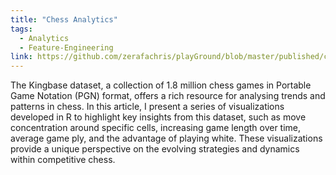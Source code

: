 ```yaml
---
title: "Chess Analytics"
tags:
  - Analytics
  - Feature-Engineering
link: https://github.com/zerafachris/playGround/blob/master/published/chessAnalytics/ChessAnalytics.ipynb
---
```


The Kingbase dataset, a collection of 1.8 million chess games in Portable Game Notation (PGN) format, offers a rich resource for analysing trends and patterns in chess. In this article, I present a series of visualizations developed in R to highlight key insights from this dataset, such as move concentration around specific cells, increasing game length over time, average game ply, and the advantage of playing white. These visualizations provide a unique perspective on the evolving strategies and dynamics within competitive chess.